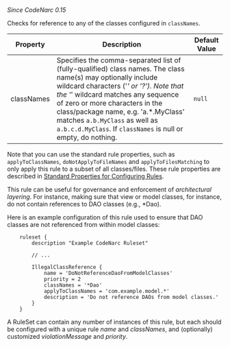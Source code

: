 
*Since CodeNarc 0.15*

Checks for reference to any of the classes configured in `classNames`.

| Property                    | Description            | Default Value    |
|-----------------------------|------------------------|------------------|
| classNames                  | Specifies the comma-separated list of (fully-qualified) class names. The class name(s) may optionally include wildcard characters ('*' or '?'). Note that the '*' wildcard matches any sequence of zero or more characters in the class/package name, e.g. 'a.*.MyClass' matches `a.b.MyClass` as well as `a.b.c.d.MyClass`. If `classNames` is null or empty, do nothing. | `null` |

Note that you can use the standard rule properties, such as `applyToClassNames`, `doNotApplyToFileNames`
and `applyToFilesMatching` to only apply this rule to a subset of all classes/files. These rule properties
are described in 
[Standard Properties for Configuring Rules](./codenarc-configuring-rules.html#standard-properties-for-configuring-rules).

This rule can be useful for governance and enforcement of *architectural layering*. For instance,
making sure that view or model classes, for instance, do not contain references to DAO classes (e.g., *Dao).

Here is an example configuration of this rule used to ensure that DAO classes are not referenced from
within model classes:

```
    ruleset {
        description "Example CodeNarc Ruleset"

        // ...

        IllegalClassReference {
            name = 'DoNotReferenceDaoFromModelClasses'
            priority = 2
            classNames = '*Dao'
            applyToClassNames = 'com.example.model.*'
            description = 'Do not reference DAOs from model classes.'
        }
    }
```

A RuleSet can contain any number of instances of this rule, but each should be configured
with a unique rule *name* and *classNames*, and (optionally) customized *violationMessage* and *priority*.
